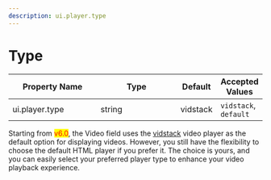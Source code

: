 ```yaml
---
description: ui.player.type
---
```


# Type

<table><thead><tr><th width="167">Property Name</th><th width="157">Type</th><th>Default</th><th>Accepted Values</th></tr></thead><tbody><tr><td>ui.player.type</td><td>string</td><td>vidstack</td><td><code>vidstack</code>, <code>default</code></td></tr></tbody></table>

Starting from <mark style="color:red;">v6.0</mark>, the Video field uses the [vidstack](https://www.vidstack.io/) video player as the default option for displaying videos. However, you still have the flexibility to choose the default HTML player if you prefer it. The choice is yours, and you can easily select your preferred player type to enhance your video playback experience.






